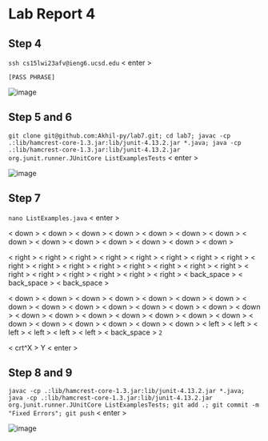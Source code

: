 # Lab Report 4

## Step 4

`ssh cs15lwi23afv@ieng6.ucsd.edu` < enter >

`[PASS PHRASE]`

![image](https://user-images.githubusercontent.com/61783850/221389323-feb59f2b-c3e8-4ac8-ba3f-52b1dd6089a2.png)

## Step 5 and 6

`git clone git@github.com:Akhil-py/lab7.git; cd lab7; javac -cp .:lib/hamcrest-core-1.3.jar:lib/junit-4.13.2.jar *.java; java -cp .:lib/hamcrest-core-1.3.jar:lib/junit-4.13.2.jar org.junit.runner.JUnitCore ListExamplesTests` < enter >

![image](https://user-images.githubusercontent.com/61783850/221389543-bfc219ca-2272-4cd0-a706-b8e3a0b0f429.png)

## Step 7

`nano ListExamples.java` < enter >

< down > < down > < down > < down > < down > < down > < down > < down > < down > < down > < down > < down > < down > < down >

< right > < right > < right > < right > < right > < right > < right > < right > < right > < right > < right > < right > < right > < right > < right > < right > < right > < right > < right > < right > < right > < right > 
< back_space > < back_space > < back_space > 

< down > < down > < down > < down > < down > < down > < down > < down > < down > < down > < down > < down > < down > < down > < down > < down > < down > < down > < down > < down > < down > < down > < down > < down > < down > < down > < down > < down >
< left > < left > < left > < left > < left > < left > 
< back_space > `2`

< crt^X > Y < enter >

## Step 8 and 9

`javac -cp .:lib/hamcrest-core-1.3.jar:lib/junit-4.13.2.jar *.java; java -cp .:lib/hamcrest-core-1.3.jar:lib/junit-4.13.2.jar org.junit.runner.JUnitCore ListExamplesTests; git add .; git commit -m "Fixed Errors"; git push` < enter >

![image](https://user-images.githubusercontent.com/61783850/221389784-79f26aec-4f71-4e63-bfe9-2f0f36de8055.png)
